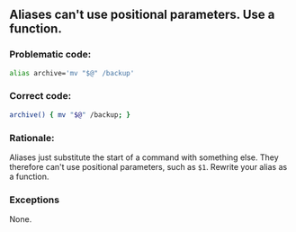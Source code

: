 ## Aliases can't use positional parameters. Use a function.

### Problematic code:

```sh
alias archive='mv "$@" /backup'
```

### Correct code:

```sh
archive() { mv "$@" /backup; }

```

### Rationale:

Aliases just substitute the start of a command with something else. They therefore can't use positional parameters, such as `$1`. Rewrite your alias as a function.

### Exceptions

None.
